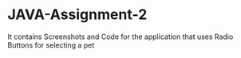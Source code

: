 # JAVA-Assignment-2
It contains Screenshots and Code for the application that uses Radio Buttons for selecting a pet
